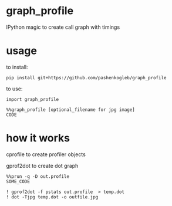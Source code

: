 # graph_profile

IPython magic to create call graph with timings


# usage

to install:

```
pip install git+https://github.com/pashenkogleb/graph_profile
```

to use:
```
import graph_profile

%%graph_profile [optional_filename for jpg image]
CODE
```


# how it works

cprofile to create profiler objects

gprof2dot to create dot graph

```
%%prun -q -D out.profile
SOME_CODE
```
```
! gprof2dot -f pstats out.profile  > temp.dot
! dot -Tjpg temp.dot -o outfile.jpg
```
